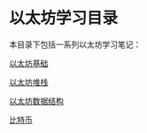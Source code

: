 # 以太坊学习目录
本目录下包括一系列以太坊学习笔记：

[以太坊基础](./ethereum_basic.md)

[以太坊堆栈](./ethereum_stack.md)

[以太坊数据结构](./ethereum_data_structure.md)

[比特币](./BTC.md)

